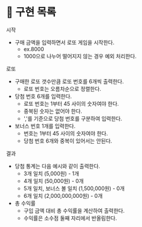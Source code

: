 # 🎯 구현 목록

시작

- 구매 금액을 입력하면서 로또 게임을 시작한다.
  - ex.8000
  - 1000으로 나누어 떨어지지 않는 경우 예외 처리한다.

로또

- 구매한 로또 갯수만큼 로또 번호를 6개씩 출력한다.
  - 로또 번호는 오름차순으로 정렬한다.
- 당첨 번호 6개를 입력한다.
  - 로또 번호는 1부터 45 사이의 숫자여야 한다.
  - 중복된 숫자는 없어야 한다.
  - ','를 기준으로 당첨 번호를 구분하여 입력한다.
- 보너스 번호 1개를 입력한다.
  - 번호는 1부터 45 사이의 숫자여야 한다.
  - 당첨 번호 6개와 중복이 있어서는 안된다.

결과

- 당첨 통계는 다음 예시와 같이 출력한다.
  - 3개 일치 (5,000원) - 1개
  - 4개 일치 (50,000원) - 0개
  - 5개 일치, 보너스 볼 일치 (1,500,000원) - 0개
  - 6개 일치 (2,000,000,000원) - 0개
- 총 수익률
  - 구입 금액 대비 총 수익률을 계산하여 출력한다.
  - 수익률은 소수점 둘째 자리에서 반올림한다.
